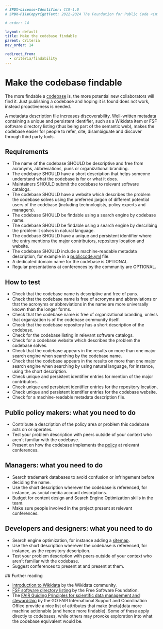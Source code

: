 ```yaml
---
# SPDX-License-Identifier: CC0-1.0
# SPDX-FileCopyrightText: 2022-2024 The Foundation for Public Code <info@publiccode.net>, https://standard.publiccode.net/AUTHORS

# order: 14

layout: default
title: Make the codebase findable
parent: Criteria
nav_order: 14

redirect_from:
  - criteria/findability
---
```


# Make the codebase findable

The more findable a [codebase](../glossary.md#codebase) is, the more potential new collaborators will find it.
Just publishing a codebase and hoping it is found does not work, instead proactiveness is needed.

A metadata description file increases discoverability.
Well-written metadata containing a unique and persistent identifier, such as a Wikidata item or FSF software directory listing (thus being part of the semantic web), makes the codebase easier for people to refer, cite, disambiguate and discover through third party tools.

## Requirements

* The name of the codebase SHOULD be descriptive and free from acronyms, abbreviations, puns or organizational branding.
* The codebase SHOULD have a short description that helps someone understand what the codebase is for or what it does.
* Maintainers SHOULD submit the codebase to relevant software catalogs.
* The codebase SHOULD have a website which describes the problem the codebase solves using the preferred jargon of different potential users of the codebase (including technologists, policy experts and managers).
* The codebase SHOULD be findable using a search engine by codebase name.
* The codebase SHOULD be findable using a search engine by describing the problem it solves in natural language.
* The codebase SHOULD have a unique and persistent identifier where the entry mentions the major contributors, [repository](../glossary.md#repository) location and website.
* The codebase SHOULD include a machine-readable metadata description, for example in a [publiccode.yml](https://github.com/publiccodeyml/publiccode.yml) file.
* A dedicated domain name for the codebase is OPTIONAL.
* Regular presentations at conferences by the community are OPTIONAL.

## How to test

* Check that the codebase name is descriptive and free of puns.
* Check that the codebase name is free of acronyms and abbreviations or that the acronyms or abbreviations in the name are more universally known than the longer forms.
* Check that the codebase name is free of organizational branding, unless that organization is of the codebase community itself.
* Check that the codebase repository has a short description of the codebase.
* Check for the codebase listing in relevant software catalogs.
* Check for a codebase website which describes the problem the codebase solves.
* Check that the codebase appears in the results on more than one major search engine when searching by the codebase name.
* Check that the codebase appears in the results on more than one major search engine when searching by using natural language, for instance, using the short description.
* Check unique and persistent identifier entries for mention of the major contributors.
* Check unique and persistent identifier entries for the repository location.
* Check unique and persistent identifier entries for the codebase website.
* Check for a machine-readable metadata description file.

## Public policy makers: what you need to do

* Contribute a description of the policy area or problem this codebase acts on or operates.
* Test your problem description with peers outside of your context who aren't familiar with the codebase.
* Present on how the codebase implements the [policy](../glossary.md#policy) at relevant conferences.

## Managers: what you need to do

* Search trademark databases to avoid confusion or infringement before deciding the name.
* Use the short description wherever the codebase is referenced, for instance, as social media account descriptions.
* Budget for content design and Search Engine Optimization skills in the team.
* Make sure people involved in the project present at relevant conferences.

## Developers and designers: what you need to do

* Search engine optimization, for instance adding a [sitemap](https://www.sitemaps.org/protocol.html).
* Use the short description wherever the codebase is referenced, for instance, as the repository description.
* Test your problem description with peers outside of your context who aren't familiar with the codebase.
* Suggest conferences to present at and present at them.

<p style="page-break-after: always;"></p>
## Further reading

* [Introduction to Wikidata](https://www.wikidata.org/wiki/Wikidata:Introduction) by the Wikidata community.
* [FSF software directory listing](https://directory.fsf.org/wiki/Main_Page) by the Free Software Foundation.
* The [FAIR Guiding Principles for scientific data management and stewardship](https://www.go-fair.org/fair-principles/) by the GO FAIR International Support and Coordination Office provide a nice list of attributes that make (meta)data more machine actionable (and hence more findable). Some of these apply directly to codebases, while others may provoke exploration into what the codebase equivalent would be.

